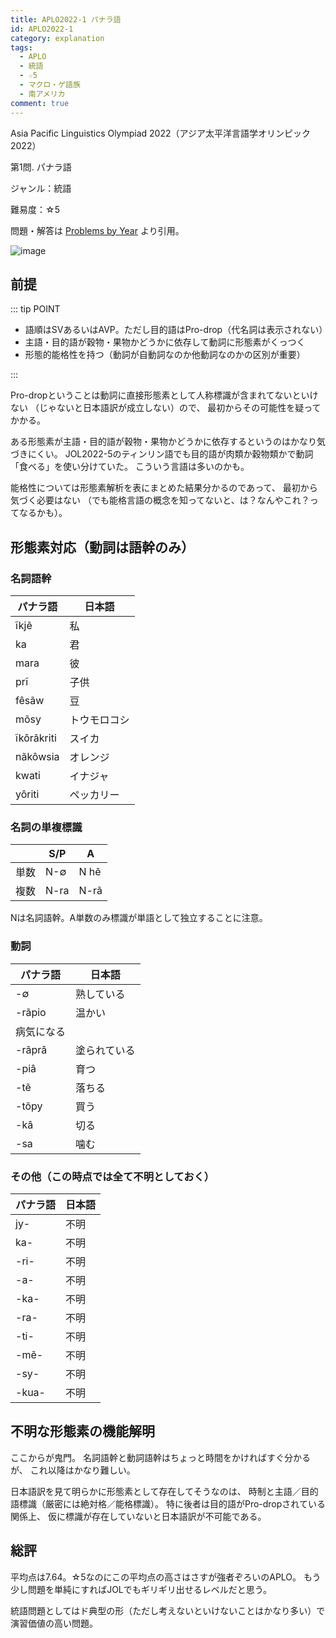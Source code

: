 ```yaml
---
title: APLO2022-1 パナラ語
id: APLO2022-1
category: explanation
tags:
  - APLO
  - 統語
  - ☆5
  - マクロ・ゲ語族
  - 南アメリカ
comment: true
---
```

Asia Pacific Linguistics Olympiad 2022（アジア太平洋言語学オリンピック2022）

第1問. パナラ語

ジャンル：統語

難易度：☆5

問題・解答は
[Problems by Year](https://aplo.asia/problems-by-year/)
より引用。

![image](/upload/aplo2022-1.jpg)

## 前提

::: tip POINT

* 語順はSVあるいはAVP。ただし目的語はPro-drop（代名詞は表示されない）
* 主語・目的語が穀物・果物かどうかに依存して動詞に形態素がくっつく
* 形態的能格性を持つ（動詞が自動詞なのか他動詞なのかの区別が重要）

:::

Pro-dropということは動詞に直接形態素として人称標識が含まれてないといけない
（じゃないと日本語訳が成立しない）ので、
最初からその可能性を疑ってかかる。

ある形態素が主語・目的語が穀物・果物かどうかに依存するというのはかなり気づきにくい。
JOL2022-5のティンリン語でも目的語が肉類か穀物類かで動詞「食べる」を使い分けていた。
こういう言語は多いのかも。

能格性については形態素解析を表にまとめた結果分かるのであって、
最初から気づく必要はない
（でも能格言語の概念を知ってないと、は？なんやこれ？ってなるかも）。

## 形態素対応（動詞は語幹のみ）

### 名詞語幹

| パナラ語       | 日本語    |
| ---------- | ------ |
| ĩkjẽ       | 私      |
| ka         | 君      |
| mara       | 彼      |
| prĩ        | 子供     |
| fêsãw      | 豆      |
| mõsy       | トウモロコシ |
| ĩkôrãkriti | スイカ    |
| nãkôwsia   | オレンジ   |
| kwati      | イナジャ   |
| yôriti     | ペッカリー  |

### 名詞の単複標識

|     | S/P  | A    |
| --- | ---- | ---- |
| 単数  | N-∅  | N hẽ |
| 複数  | N-ra | N-rã |

Nは名詞語幹。A単数のみ標識が単語として独立することに注意。

### 動詞

| パナラ語    | 日本語    |
| ------- | ------ |
| \-∅     | 熟している  |
| \-rãpio | 温かい    |
| 病気になる   |        |
| \-rãprâ | 塗られている |
| \-piâ   | 育つ     |
| \-tẽ    | 落ちる    |
| \-tõpy  | 買う     |
| \-kâ    | 切る     |
| \-sa    | 噛む     |

### その他（この時点では全て不明としておく）

| パナラ語   | 日本語 |
| ------ | --- |
| jy-    | 不明  |
| ka-    | 不明  |
| \-ri-  | 不明  |
| \-a-   | 不明  |
| \-ka-  | 不明  |
| \-ra-  | 不明  |
| \-ti-  | 不明  |
| \-mẽ-  | 不明  |
| \-sy-  | 不明  |
| \-kua- | 不明  |

## 不明な形態素の機能解明

ここからが鬼門。
名詞語幹と動詞語幹はちょっと時間をかければすぐ分かるが、
これ以降はかなり難しい。

日本語訳を見て明らかに形態素として存在してそうなのは、
時制と主語／目的語標識（厳密には絶対格／能格標識）。
特に後者は目的語がPro-dropされている関係上、
仮に標識が存在していないと日本語訳が不可能である。

## 総評

平均点は7.64。☆5なのにこの平均点の高さはさすが強者ぞろいのAPLO。
もう少し問題を単純にすればJOLでもギリギリ出せるレベルだと思う。

統語問題としてはド典型の形（ただし考えないといけないことはかなり多い）で演習価値の高い問題。